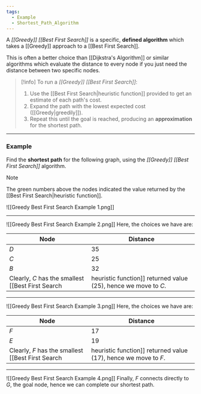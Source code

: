 ```yaml
---
tags:
  - Example
  - Shortest_Path_Algorithm
---
```

A _[[Greedy]] [[Best First Search]]_ is a specific, **defined algorithm** which takes a [[Greedy]] approach to a [[Best First Search]].

This is often a better choice than [[Dijkstra's Algorithm]] or similar algorithms which evaluate the distance to every node if you just need the distance between two specific nodes.

> [!info]
> To run a _[[Greedy]] [[Best First Search]]_:
> 1. Use the [[Best First Search|heuristic function]] provided to get an estimate of each path's cost.
> 2. Expand the path with the lowest expected cost ([[Greedy|greedily]]).
> 3. Repeat this until the goal is reached, producing an **approximation** for the shortest path.

---
### Example
Find the **shortest path** for the following graph, using the _[[Greedy]] [[Best First Search]]_ algorithm.

> [!note]
>  The green numbers above the nodes indicated the value returned by the [[Best First Search|heuristic function]].

![[Greedy Best First Search Example 1.png]]

---
![[Greedy Best First Search Example 2.png]]
Here, the choices we have are:

| Node | Distance |
| ---- | -------- |
| $D$  | $35$     |
| $C$  | $25$     |
| $B$  | $32$     |
Clearly, $C$ has the smallest [[Best First Search|heuristic function]] returned value ($25$), hence we move to $C$.

---
![[Greedy Best First Search Example 3.png]]
Here, the choices we have are:

| Node | Distance |
| ---- | -------- |
| $F$  | $17$     |
| $E$  | $19$     |
Clearly, $F$ has the smallest [[Best First Search|heuristic function]] returned value ($17$), hence we move to $F$.

---
![[Greedy Best First Search Example 4.png]]
Finally, $F$ connects directly to $G$, the goal node, hence we can complete our shortest path.